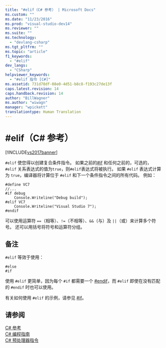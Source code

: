 ```yaml
---
title: "#elif（C# 参考） | Microsoft Docs"
ms.custom: ""
ms.date: "11/23/2016"
ms.prod: "visual-studio-dev14"
ms.reviewer: ""
ms.suite: ""
ms.technology: 
  - "devlang-csharp"
ms.tgt_pltfrm: ""
ms.topic: "article"
f1_keywords: 
  - "#elif"
dev_langs: 
  - "CSharp"
helpviewer_keywords: 
  - "#elif 指令 [C#]"
ms.assetid: 731d78df-08e0-4d51-b8c8-f193c27de13f
caps.latest.revision: 14
caps.handback.revision: 14
author: "BillWagner"
ms.author: "wiwagn"
manager: "wpickett"
translationtype: Human Translation
---
```

# #elif（C# 参考）
[!INCLUDE[vs2017banner](../../../csharp/includes/vs2017banner.md)]

`#elif` 使您得以创建复合条件指令。  如果之前的[\#if](../../../csharp/language-reference/preprocessor-directives/preprocessor-if.md) 和任何之前的，可选的，`#elif` 关系表达式的值为`true`，则`#elif`表达式将被执行。  如果 `#elif` 表达式计算为 `true`，编译器将计算位于 `#elif` 和下一个条件指令之间的所有代码。  例如：  
  
```  
#define VC7  
//...  
#if debug  
    Console.Writeline("Debug build");  
#elif VC7  
    Console.Writeline("Visual Studio 7");  
#endif  
```  
  
 可以使用运算符 `==`（相等）、`!=`（不相等）、`&&`（与）及 `||`（或）来计算多个符号。  还可以用括号将符号和运算符分组。  
  
## 备注  
 `#elif` 等效于使用：  
  
```  
#else  
#if  
```  
  
 使用 `#elif` 更简单，因为每个 `#if` 都需要一个 [\#endif](../../../csharp/language-reference/preprocessor-directives/preprocessor-endif.md)，而 `#elif` 即使在没有匹配的 `#endif` 时也可以使用。  
  
 有关如何使用 `#elif` 的示例，请参见 [\#if](../../../csharp/language-reference/preprocessor-directives/preprocessor-if.md)。  
  
## 请参阅  
 [C\# 参考](../../../csharp/language-reference/index.md)   
 [C\# 编程指南](../../../csharp/programming-guide/index.md)   
 [C\# 预处理器指令](../../../csharp/language-reference/preprocessor-directives/index.md)